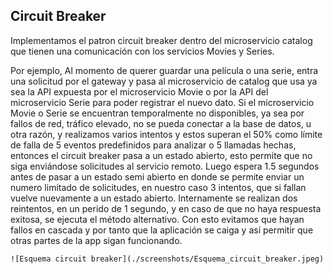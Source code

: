 ## Circuit Breaker

Implementamos el patron circuit breaker dentro del microservicio catalog que tienen una comunicación con los servicios Movies y Series.

Por ejemplo, Al momento de querer guardar una película o una serie, entra una solicitud por el gateway y pasa al microservicio de catalog que usa ya sea la API expuesta por el microservicio Movie o por la API del microservicio Serie para poder registrar el nuevo dato. Si el microservicio Movie o Serie se encuentran temporalmente no disponibles, ya sea por fallos de red, tráfico elevado, no se pueda conectar a la base de datos, u otra razón, y realizamos varios  intentos y estos superan el 50% como límite de falla de 5 eventos predefinidos para analizar o 5 llamadas hechas, entonces el circuit breaker pasa a un estado abierto, esto permite que no siga enviándose solicitudes al servicio remoto. Luego espera 1.5 segundos antes de pasar a un estado semi abierto en donde se permite enviar un numero limitado de solicitudes, en nuestro caso 3 intentos, que si fallan vuelve nuevamente a un estado abierto. 
Internamente se realizan dos reintentos, en un perido de 1 segundo, y en caso de que no haya respuesta exitosa, se ejecuta el método alternativo. 
Con esto evitamos que hayan fallos en cascada y por tanto que la aplicación se caiga y así permitir que otras partes de la app sigan funcionando.

`![Esquema circuit breaker](./screenshots/Esquema_circuit_breaker.jpeg)`